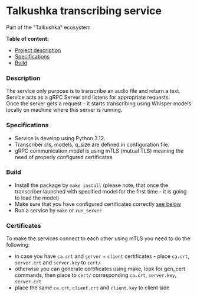 # Talkushka transcribing service

Part of the "Talkushka" ecosystem


**Table of content:**

- [Project description](#description)
- [Specifications](#specifications)
- [Build](#build)

### Description

The service only purpose is to transcribe an audio file and return a text.  
Service acts as a gRPC Server and listens for appropriate requests.  
Once the server gets a request - it starts transcribing using Whisper models locally on
machine where this server is running.


### Specifications

- Service is develop using Python 3.12.
- Transcriber cls, models, q_size are defined in configuration file.
- gRPC communication model is using mTLS (mutual TLS) meaning the need of properly configured certificates

### Build

- Install the package by `make install` (please note, that once the transcriber launched with specified model for the first time - it is going to load the model)
- Make sure that you have configured certificates correctly [see below](#certificates)
- Run a service by `make` or `run_server` 

### Certificates

To make the services connect to each other using mTLS you need to do the following:
- in case you have `ca.crt` and `server` + `client` certificates - place `ca.crt`, `server.crt` and `server.key` to `cert/`
- otherwise you can generate certificates using make, look for gen_cert commands, then place to `cert/` corresponding `ca.crt`, `server.key`, `server.crt`
- place the same `ca.crt`, `client.crt` and `client.key` to client side